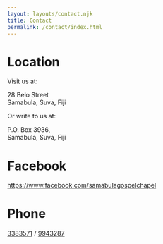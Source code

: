 ```yaml
---
layout: layouts/contact.njk
title: Contact
permalink: /contact/index.html
---
```

# Location

Visit us at:

28 Belo Street\
Samabula, Suva, Fiji

Or write to us at:

P.O. Box 3936,\
Samabula, Suva, Fiji

# Facebook

https://www.facebook.com/samabulagospelchapel

# Phone

[3383571](tel:+6793383571) / [9943287](tel:+6799943287)